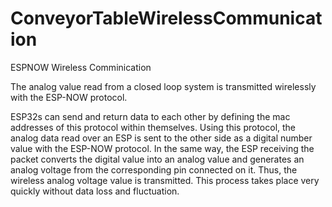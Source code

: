 # ConveyorTableWirelessCommunication
ESPNOW Wireless Comminication


The analog value read from a closed loop system is transmitted wirelessly with the ESP-NOW protocol. 

ESP32s can send and return data to each other by defining the mac addresses of this protocol within themselves. Using this protocol, the analog data read over an ESP is sent to the other side as a digital number value with the ESP-NOW protocol. In the same way, the ESP receiving the packet converts the digital value into an analog value and generates an analog voltage from the corresponding pin connected on it. Thus, the wireless analog voltage value is transmitted. This process takes place very quickly without data loss and fluctuation.
